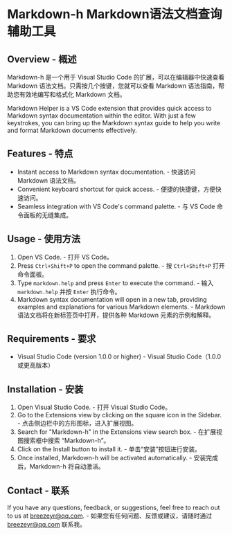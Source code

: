 # Markdown-h Markdown语法文档查询辅助工具

## Overview - 概述

Markdown-h 是一个用于 Visual Studio Code 的扩展，可以在编辑器中快速查看 Markdown 语法文档。只需按几个按键，您就可以查看 Markdown 语法指南，帮助您有效地编写和格式化 Markdown 文档。

Markdown Helper is a VS Code extension that provides quick access to Markdown syntax documentation within the editor. With just a few keystrokes, you can bring up the Markdown syntax guide to help you write and format Markdown documents effectively.

## Features - 特点

- Instant access to Markdown syntax documentation. - 快速访问 Markdown 语法文档。
- Convenient keyboard shortcut for quick access. - 便捷的快捷键，方便快速访问。
- Seamless integration with VS Code's command palette. - 与 VS Code 命令面板的无缝集成。

## Usage - 使用方法

1. Open VS Code. - 打开 VS Code。
2. Press `Ctrl+Shift+P` to open the command palette. - 按 `Ctrl+Shift+P` 打开命令面板。
3. Type `markdown.help` and press `Enter` to execute the command. - 输入 `markdown.help` 并按 `Enter` 执行命令。
4. Markdown syntax documentation will open in a new tab, providing examples and explanations for various Markdown elements. - Markdown 语法文档将在新标签页中打开，提供各种 Markdown 元素的示例和解释。

## Requirements - 要求

- Visual Studio Code (version 1.0.0 or higher) - Visual Studio Code（1.0.0 或更高版本）

## Installation - 安装

1. Open Visual Studio Code. - 打开 Visual Studio Code。
2. Go to the Extensions view by clicking on the square icon in the Sidebar. - 点击侧边栏中的方形图标，进入扩展视图。
3. Search for "Markdown-h" in the Extensions view search box. - 在扩展视图搜索框中搜索 “Markdown-h”。
4. Click on the Install button to install it. - 单击“安装”按钮进行安装。
5. Once installed, Markdown-h will be activated automatically. - 安装完成后，Markdown-h 将自动激活。

## Contact - 联系

If you have any questions, feedback, or suggestions, feel free to reach out to us at [breezeyr@qq.com](mailto:breezeyr@qq.com). - 如果您有任何问题、反馈或建议，请随时通过 [breezeyr@qq.com](mailto:breezeyr@qq.com) 联系我。
